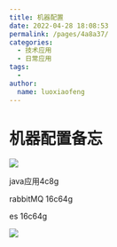 ```yaml
---
title: 机器配置
date: 2022-04-28 18:08:53
permalink: /pages/4a8a37/
categories:
  - 技术应用
  - 日常应用
tags:
  - 
author: 
  name: luoxiaofeng
---
```


# 机器配置备忘

![](/blog/img/media/608891e56d28aba1f3a91f58bdcdeeab.png)

java应用4c8g

rabbitMQ 16c64g

es 16c64g

![](/blog/img/media/ec98116d99661863e733eb5e2f715b3d.png)